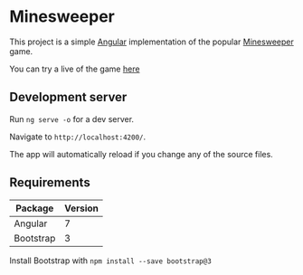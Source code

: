 # Minesweeper

This project is a simple [Angular](https://angular.io/) implementation of the popular [Minesweeper](https://en.wikipedia.org/wiki/Minesweeper_(video_game)) game.

You can try a live of the game [here](https://kinik93.github.io/Minesweeper/)

## Development server

Run `ng serve -o` for a dev server. 

Navigate to `http://localhost:4200/`. 

The app will automatically reload if you change any of the source files.

## Requirements

| Package  |  Version | 
|---|---|
| Angular  |  7 |  
|  Bootstrap | 3  | 

Install Bootstrap with `npm install --save bootstrap@3`
